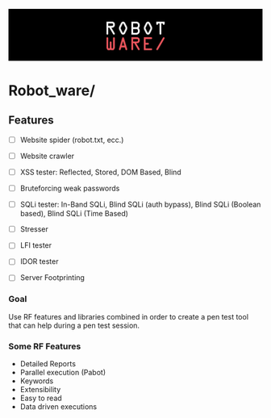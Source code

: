 ![cover](brand-assets/cover.png)
 
<h1>Robot_ware/</h1>

## Features

- [ ] Website spider (robot.txt, ecc.)
- [ ] Website crawler
- [ ] XSS tester: Reflected, Stored, DOM Based, Blind
- [ ] Bruteforcing weak passwords
- [ ] SQLi tester: In-Band SQLi, Blind SQLi (auth bypass), Blind SQLi (Boolean based), Blind SQLi (Time Based)
- [ ] Stresser
- [ ] LFI tester
- [ ] IDOR tester
- [ ] Server Footprinting
 

### Goal

Use RF features and libraries combined in order to create a pen test tool 
that can help during a pen test session.

### Some RF Features

- Detailed Reports 
- Parallel execution (Pabot)
- Keywords 
- Extensibility
- Easy to read
- Data driven executions
